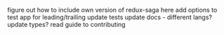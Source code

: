 figure out how to include own version of redux-saga here
add options to test app for leading/trailing
update tests
update docs - different langs?
update types?
read guide to contributing
